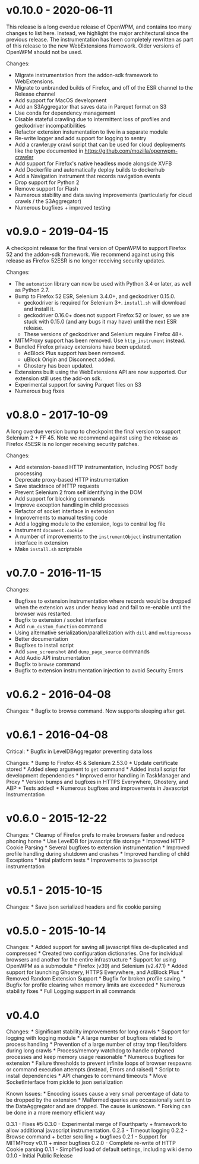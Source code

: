 v0.10.0 - 2020-06-11
=======

This release is a long overdue release of OpenWPM, and contains too many
changes to list here. Instead, we highlight the major architectural since the
previous release. The instrumentation has been completely rewritten as part of
this release to the new WebExtensions framework. Older versions of OpenWPM
should not be used.

Changes:
  * Migrate instrumentation from the addon-sdk framework to WebExtensions.
  * Migrate to unbranded builds of Firefox, and off of the ESR channel to the
    Release channel
  * Add support for MacOS development
  * Add an S3Aggregator that saves data in Parquet format on S3
  * Use conda for dependency management
  * Disable stateful crawling due to intermittent loss of profiles and
    geckodriver incompatibilities
  * Refactor extension instumentation to live in a separate module
  * Re-write logger and add support for logging to sentry
  * Add a crawler.py crawl script that can be used for cloud deployments like
    the type documented in https://github.com/mozilla/openwpm-crawler
  * Add support for Firefox's native headless mode alongside XVFB
  * Add Dockerfile and automatically deploy builds to dockerhub
  * Add a Navigation instrument that records navigation events
  * Drop support for Python 2
  * Remove support for Flash
  * Numerous stability and data saving improvements (particularly for cloud
    crawls / the S3Aggregator)
  * Numerous bugfixes + improved testing

v0.9.0 - 2019-04-15
======

A checkpoint release for the final version of OpenWPM to support Firefox 52
and the addon-sdk framework. We recommend against using this release as Firefox
52ESR is no longer receiving security updates.

Changes:
  * The `automation` library can now be used with Python 3.4 or later,
    as well as Python 2.7.
  * Bump to Firefox 52 ESR, Selenium 3.4.0+, and geckodriver 0.15.0.
    * geckodriver is required for Selenium 3+. `install.sh` will download
      and install it.
    * geckodriver 0.16.0+ does not support Firefox 52 or lower, so we are
      stuck with 0.15.0 (and any bugs it may have) until the next ESR release.
    * These versions of geckodriver and Selenium require Firefox 48+.
  * MITMProxy support has been removed.  Use `http_instrument` instead.
  * Bundled Firefox privacy extensions have been updated.
    * AdBlock Plus support has been removed.
    * uBlock Origin and Disconnect added.
    * Ghostery has been updated.
  * Extensions built using the WebExtensions API are now supported. Our
    extension still uses the add-on sdk.
  * Experimental support for saving Parquet files on S3
  * Numerous bug fixes

v0.8.0 - 2017-10-09
======

A long overdue version bump to checkpoint the final version to support
Selenium 2 + FF 45. Note we recommend against using the release as Firefox
45ESR is no longer receiving security patches.

Changes:
  * Add extension-based HTTP instrumentation, including POST body processing
  * Deprecate proxy-based HTTP instrumentation
  * Save stacktrace of HTTP requests
  * Prevent Selenium 2 from self identifying in the DOM
  * Add support for blocking commands
  * Improve exception handling in child processes
  * Refactor of socket interface in extension
  * Improvements to manual testing code
  * Add a logging module to the extension, logs to central log file
  * Instrument `document.cookie`
  * A number of improvements to the `instrumentObject` instrumentation
    interface in extension
  * Make `install.sh` scriptable

v0.7.0 - 2016-11-15
======

Changes:
  * Bugfixes to extension instrumentation where records would be dropped when
    the extension was under heavy load and fail to re-enable until the browser
    was restarted.
  * Bugfix to extension / socket interface
  * Add `run_custom_function` command
  * Using alternative serialization/parallelization with `dill` and
    `multiprocess`
  * Better documentation
  * Bugfixes to install script
  * Add `save_screenshot` and `dump_page_source` commands
  * Add Audio API instrumentation
  * Bugfix to `browse` command
  * Bugfix to extension instrumentation injection to avoid Security Errors

v0.6.2 - 2016-04-08
======

Changes:
    * Bugfix to browse command. Now supports sleeping after get.

v0.6.1 - 2016-04-08
======

Critical:
    * Bugfix in LevelDBAggregator preventing data loss

Changes:
    * Bump to Firefox 45 & Selenium 2.53.0
    * Update certificate stored
    * Added sleep argument to `get` command
    * Added install script for development dependencies
    * Improved error handling in TaskManager and Proxy
    * Version bumps and bugfixes in HTTPS Everywhere, Ghostery, and ABP
    * Tests added!
    * Numerous bugfixes and improvements in Javascript Instrumentation

v0.6.0 - 2015-12-22
======

Changes:
    * Cleanup of Firefox prefs to make browsers faster and reduce phoning home
    * Use LevelDB for javascript file storage
    * Improved HTTP Cookie Parsing
    * Several bugfixes to extension instrumentation
    * Improved profile handling during shutdown and crashes
    * Improved handling of child Exceptions
    * Inital platform tests
    * Improvements to javascript instrumentation

v0.5.1 - 2015-10-15
======

Changes:
    * Save json serialized headers and fix cookie parsing

v0.5.0 - 2015-10-14
======

Changes:
    * Added support for saving all javascript files de-duplicated and compressed
    * Created two configuration dictionaries. One for individual browsers and 
      another for the entire infrastructure
    * Support for using OpenWPM as a submodule
    * Firefox (v39) and Selenium (v2.47.1)
    * Added support for launching Ghostery, HTTPS Everywhere, and AdBlock Plus
    * Removed Random Extension Support
    * Bugfix for broken profile saving.
    * Bugfix for profile clearing when memory limits are exceeded
    * Numerous stability fixes
    * Full Logging support in all commands

v0.4.0
======

Changes:
    * Significant stability improvements for long crawls
    * Support for logging with logging module
    * A large number of bugfixes related to process handling
    * Prevention of a large number of stray tmp files/folders during long crawls
    * Process/memory watchdog to handle orphaned processes and keep memory usage
      reasonable
    * Numerous bugfixes for extension
    * Failure thresholds to prevent infinite loops of browser respawns or
      command execution attempts (instead, Errors and raised)
    * Script to install dependencies
    * API changes to command timeouts
    * Move SocketInterface from pickle to json serialization

Known Issues:
    * Encoding issues cause a very small percentage of data to be dropped by the
      extension
    * Malformed queries are occassionally sent to the DataAggregator and are
      dropped. The cause is unknown.
    * Forking can be done in a more memory efficient way

0.3.1 - Fixes #5
0.3.0 - Experimental merge of Fourthparty + framework to allow additional
        javascript instrumentation.
0.2.3 - Timeout logging
0.2.2 - Browse command + better scrolling + bugfixes
0.2.1 - Support for MITMProxy v0.11 + minor bugfixes
0.2.0 - Complete re-write of HTTP Cookie parsing
0.1.1 - Simplfied load of default settings, including wiki demo
0.1.0 - Initial Public Release
